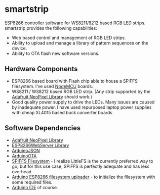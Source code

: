 # smartstrip
ESP8266 controller software for WS8211/8212 based RGB LED strips.
smartstrip provides the following capabilities:
- Web based control and management of RGB LED strips.
- Ability to upload and manage a library of pattern sequences on the device. 
- Ability to OTA flash new software versions.

## Hardware Components
- ESP8266 based board with Flash chip able to house a SPIFFS filesystem. I've used [NodeMCU](https://en.wikipedia.org/wiki/NodeMCU) boards.
- WS8211 / WS8212 based RGB LED strip. (Any strip supported by the [Adafruit NeoPixel Library](https://github.com/adafruit/Adafruit_NeoPixel) should work.)
- Good quality power supply to drive the LEDs. Many issues are caused by inadequate power. I have used repurposed laptop power supplies with cheap XL4015 based buck converter boards.

## Software Dependencies
- [Adafruit NeoPixel Library](https://github.com/adafruit/Adafruit_NeoPixel)
- [ESP8266WebServer Library](https://github.com/esp8266/Arduino/tree/master/libraries/ESP8266WebServer)
- [ArduinoJSON](https://arduinojson.org/)
- [ArduinoOTA](https://www.arduino.cc/reference/en/libraries/arduinoota/)
- [SPIFFS Filesystem](https://github.com/pellepl/spiffs) - I realize LittleFS is the currently preferred way to go, but for this use case, SPIFFS is perfectly adequate and has less overhead.
- [Arduino ESP8266 filesystem uploader](https://github.com/esp8266/arduino-esp8266fs-plugin) - to initialize the filesystem with some required files.
- [Arduino IDE](https://www.arduino.cc/en/software) of course.
